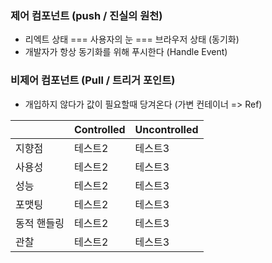 ### 제어 컴포넌트 (push / 진실의 원천)
- 리엑트 상태 === 사용자의 눈 === 브라우저 상태 (동기화)
- 개발자가 항상 동기화를 위해 푸시한다
(Handle Event)

### 비제어 컴포넌트 (Pull / 트리거 포인트)
- 개입하지 않다가 값이 필요할때 당겨온다
(가변 컨테이너 => Ref)


|      |Controlled|Uncontrolled|
|------|---|---|
| 지향점 |테스트2|테스트3|
| 사용성 |테스트2|테스트3|
| 성능 |테스트2|테스트3|
| 포맷팅 |테스트2|테스트3|
| 동적 핸들링 |테스트2|테스트3|
| 관찰 |테스트2|테스트3|